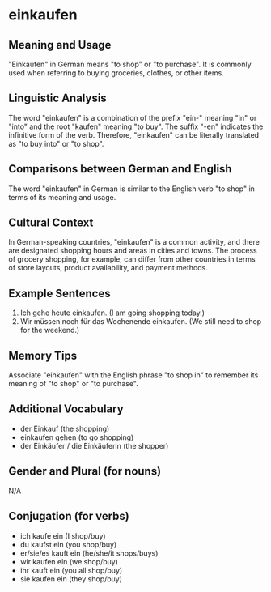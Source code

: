 # einkaufen
## Meaning and Usage
"Einkaufen" in German means "to shop" or "to purchase". It is commonly used when referring to buying groceries, clothes, or other items.

## Linguistic Analysis
The word "einkaufen" is a combination of the prefix "ein-" meaning "in" or "into" and the root "kaufen" meaning "to buy". The suffix "-en" indicates the infinitive form of the verb. Therefore, "einkaufen" can be literally translated as "to buy into" or "to shop".

## Comparisons between German and English
The word "einkaufen" in German is similar to the English verb "to shop" in terms of its meaning and usage.

## Cultural Context
In German-speaking countries, "einkaufen" is a common activity, and there are designated shopping hours and areas in cities and towns. The process of grocery shopping, for example, can differ from other countries in terms of store layouts, product availability, and payment methods.

## Example Sentences
1. Ich gehe heute einkaufen. (I am going shopping today.)
2. Wir müssen noch für das Wochenende einkaufen. (We still need to shop for the weekend.)

## Memory Tips
Associate "einkaufen" with the English phrase "to shop in" to remember its meaning of "to shop" or "to purchase".

## Additional Vocabulary
- der Einkauf (the shopping)
- einkaufen gehen (to go shopping)
- der Einkäufer / die Einkäuferin (the shopper)

## Gender and Plural (for nouns)
N/A

## Conjugation (for verbs)
- ich kaufe ein (I shop/buy)
- du kaufst ein (you shop/buy)
- er/sie/es kauft ein (he/she/it shops/buys)
- wir kaufen ein (we shop/buy)
- ihr kauft ein (you all shop/buy)
- sie kaufen ein (they shop/buy)